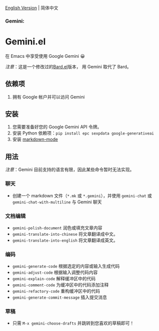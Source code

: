[English Version](./README.md) | 简体中文

### Gemini:
# Gemini.el
在 Emacs 中享受使用 Google Gemini 😀

*注意*：这是一个修改过的[Bard.el](https://github.com/AllTheLife/Bard.el)版本， 用 Gemini 取代了 Bard。

## 依赖项
1. 拥有 Google 帐户并可以访问 Gemini

## 安装
1. 您需要准备好您的 Google Gemini API 令牌。
2. 安装 Python 依赖项：`pip install epc sexpdata google-generativeai`
3. 安装 [markdown-mode](https://github.com/jrblevin/markdown-mode)

## 用法

*注意*：Gemini 目前支持的语言有限，因此某些命令暂时无法实现。

### 聊天
- 创建一个 markdown 文件（`*.mk` 或 `*.gemini`），并使用 `gemini-chat` 或 `gemini-chat-with-multiline` 与 Gemini 聊天

### 文档编辑
- `gemini-polish-document` 润色或填充文章内容
- `gemini-translate-into-chinese` 将文章翻译成中文。
- `gemini-translate-into-english` 将文章翻译成英文。

### 编码
- `gemini-generate-code` 根据选定的内容或输入生成代码
- `gemini-adjust-code` 根据输入调整代码内容
- `gemini-explain-code` 解释缓冲区中的代码
- `gemini-comment-code` 为缓冲区中的代码添加注释
- `gemini-refactory-code` 重构缓冲区中的代码
- `gemini-generate-commit-message` 插入提交消息

### 草稿
- 只需 `M-x gemini-choose-drafts` 并跳转到您喜欢的草稿即可！

